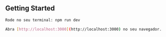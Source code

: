 ## Getting Started

```bash
Rode no seu terminal: npm run dev

Abra [http://localhost:3000](http://localhost:3000) no seu navegador.


